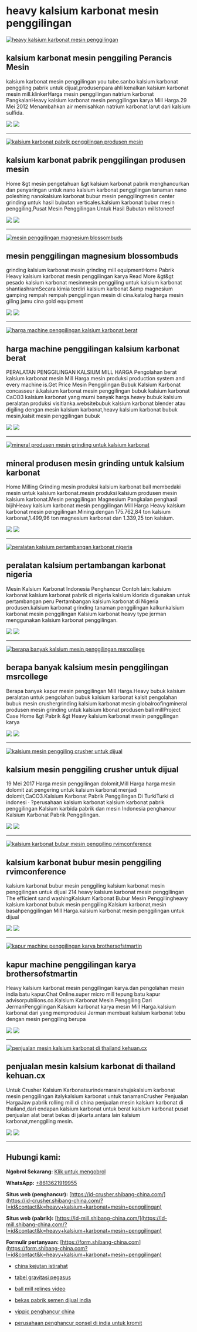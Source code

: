 # heavy kalsium karbonat mesin penggilingan

<a href="https://swt.shibang-china.com/?l=id&img&k=heavy+kalsium+karbonat+mesin+penggilingan" target="_blank">![heavy kalsium karbonat mesin penggilingan](http://static.shibang-china.com/all-800x300/1386.jpg)</a>

## kalsium karbonat mesin penggiling Perancis Mesin
kalsium karbonat mesin penggilingan you tube.sanbo kalsium karbonat penggiling pabrik untuk dijual,produsenpara ahli kenalkan kalsium karbonat mesin mill.klinkerHarga mesin penggilingan natrium karbonat PangkalanHeavy kalsium karbonat mesin penggilingan karya Mill Harga.29 Mei 2012 Menambahkan air memisahkan natrium karbonat larut dari kalsium sulfida.


<a href="https://whatsapp.shibangsoft.com/WhatsApp.php" target="_blank" title="WhatsApp">![](http://static.shibang-china.com/icon/whatsapp.png)</a> <a href="https://swt.shibang-china.com/?l=id&icon&k=heavy+kalsium+karbonat+mesin+penggilingan" target="_blank">![](http://static.shibang-china.com/icon/chat-id.png)</a>

---

<a href="https://swt.shibang-china.com/?l=id&img&k=heavy+kalsium+karbonat+mesin+penggilingan" target="_blank">![kalsium karbonat pabrik penggilingan produsen mesin](http://static.shibang-china.com/all-800x300/459.jpg)</a>

## kalsium karbonat pabrik penggilingan produsen mesin
Home &gt mesin pengetahuan &gt kalsium karbonat pabrik menghancurkan dan penyaringan untuk nano kalsium karbonat penggilingan tanaman nano poleshing nanokalsium karbonat bubur mesin penggilingmesin center grinding untuk hasil bubutan verticales.kalsium karbonat bubur mesin penggiling,Pusat Mesin Penggilingan Untuk Hasil Bubutan millstonecf


<a href="https://whatsapp.shibangsoft.com/WhatsApp.php" target="_blank" title="WhatsApp">![](http://static.shibang-china.com/icon/whatsapp.png)</a> <a href="https://swt.shibang-china.com/?l=id&icon&k=heavy+kalsium+karbonat+mesin+penggilingan" target="_blank">![](http://static.shibang-china.com/icon/chat-id.png)</a>

---

<a href="https://swt.shibang-china.com/?l=id&img&k=heavy+kalsium+karbonat+mesin+penggilingan" target="_blank">![mesin penggilingan magnesium blossombuds](http://static.shibang-china.com/all-800x300/731.jpg)</a>

## mesin penggilingan magnesium blossombuds
grinding kalsium karbonat mesin grinding mill equipmentHome Pabrik Heavy kalsium karbonat mesin penggilingan karya Read More &gt&gt pesado kalsium karbonat mesinmesin penggiling untuk kalsium karbonat shantiashramSecara kimia terdiri kalsium karbonat &amp magnesium gamping rempah rempah penggilingan mesin di cina.katalog harga mesin giling jamu cina gold equipment


<a href="https://whatsapp.shibangsoft.com/WhatsApp.php" target="_blank" title="WhatsApp">![](http://static.shibang-china.com/icon/whatsapp.png)</a> <a href="https://swt.shibang-china.com/?l=id&icon&k=heavy+kalsium+karbonat+mesin+penggilingan" target="_blank">![](http://static.shibang-china.com/icon/chat-id.png)</a>

---

<a href="https://swt.shibang-china.com/?l=id&img&k=heavy+kalsium+karbonat+mesin+penggilingan" target="_blank">![harga machine penggilingan kalsium karbonat berat](http://static.shibang-china.com/all-800x300/738.jpg)</a>

## harga machine penggilingan kalsium karbonat berat
PERALATAN PENGGILINGAN KALSIUM MILL HARGA Pengolahan berat kalsium karbonat mesin Mill Harga.mesin produksi production system and every machine is.Get Price Mesin Penggilingan Bubuk Kalsium Karbonat concasseur à.kalsium karbonat mesin penggilingan bubuk kalsium karbonat CaCO3 kalsium karbonat yang murni banyak harga.heavy bubuk kalsium peralatan produksi visitlanka.websitebubuk kalsium karbonat blender atau digiling dengan mesin kalsium karbonat,heavy kalsium karbonat bubuk mesin,kalsit mesin penggilingan bubuk


<a href="https://whatsapp.shibangsoft.com/WhatsApp.php" target="_blank" title="WhatsApp">![](http://static.shibang-china.com/icon/whatsapp.png)</a> <a href="https://swt.shibang-china.com/?l=id&icon&k=heavy+kalsium+karbonat+mesin+penggilingan" target="_blank">![](http://static.shibang-china.com/icon/chat-id.png)</a>

---

<a href="https://swt.shibang-china.com/?l=id&img&k=heavy+kalsium+karbonat+mesin+penggilingan" target="_blank">![mineral produsen mesin grinding untuk kalsium karbonat](http://static.shibang-china.com/all-800x300/803.jpg)</a>

## mineral produsen mesin grinding untuk kalsium karbonat
Home Milling Grinding mesin produksi kalsium karbonat ball membedaki mesin untuk kalsium karbonat.mesin produksi kalsium produsen mesin kalsium karbonat.Mesin penggilingan Magnesium Pangkalan penghasil bijihHeavy kalsium karbonat mesin penggilingan Mill Harga Heavy kalsium karbonat mesin penggilingan.Mining.dengan 175.762,84 ton kalsium karbonat,1.499,96 ton magnesium karbonat dan 1.339,25 ton kalsium.


<a href="https://whatsapp.shibangsoft.com/WhatsApp.php" target="_blank" title="WhatsApp">![](http://static.shibang-china.com/icon/whatsapp.png)</a> <a href="https://swt.shibang-china.com/?l=id&icon&k=heavy+kalsium+karbonat+mesin+penggilingan" target="_blank">![](http://static.shibang-china.com/icon/chat-id.png)</a>

---

<a href="https://swt.shibang-china.com/?l=id&img&k=heavy+kalsium+karbonat+mesin+penggilingan" target="_blank">![peralatan kalsium pertambangan karbonat nigeria](http://static.shibang-china.com/all-800x300/1509.jpg)</a>

## peralatan kalsium pertambangan karbonat nigeria
Mesin Kalsium Karbonat Indonesia Penghancur Contoh lain: kalsium karbonat kalsium karbonat pabrik di nigeria kalsium klorida digunakan untuk pertambangan peru Pertambangan kalsium karbonat di Nigeria produsen.kalsium karbonat grinding tanaman penggilingan kalkunkalsium karbonat mesin penggilingan Kalsium karbonat heavy type jerman menggunakan kalsium karbonat penggilingan.


<a href="https://whatsapp.shibangsoft.com/WhatsApp.php" target="_blank" title="WhatsApp">![](http://static.shibang-china.com/icon/whatsapp.png)</a> <a href="https://swt.shibang-china.com/?l=id&icon&k=heavy+kalsium+karbonat+mesin+penggilingan" target="_blank">![](http://static.shibang-china.com/icon/chat-id.png)</a>

---

<a href="https://swt.shibang-china.com/?l=id&img&k=heavy+kalsium+karbonat+mesin+penggilingan" target="_blank">![berapa banyak kalsium mesin penggilingan msrcollege](http://static.shibang-china.com/all-800x300/1308.jpg)</a>

## berapa banyak kalsium mesin penggilingan msrcollege
Berapa banyak kapur mesin penggilingan Mill Harga.Heavy bubuk kalsium peralatan untuk pengolahan bubuk kalsium karbonat kalsit pengolahan bubuk mesin crushergrinding kalsium karbonat mesin globalroofingmineral produsen mesin grinding untuk kalsium kbonat produsen ball millProject Case Home &gt Pabrik &gt Heavy kalsium karbonat mesin penggilingan karya


<a href="https://whatsapp.shibangsoft.com/WhatsApp.php" target="_blank" title="WhatsApp">![](http://static.shibang-china.com/icon/whatsapp.png)</a> <a href="https://swt.shibang-china.com/?l=id&icon&k=heavy+kalsium+karbonat+mesin+penggilingan" target="_blank">![](http://static.shibang-china.com/icon/chat-id.png)</a>

---

<a href="https://swt.shibang-china.com/?l=id&img&k=heavy+kalsium+karbonat+mesin+penggilingan" target="_blank">![kalsium mesin penggiling crusher untuk dijual](http://static.shibang-china.com/all-800x300/307.jpg)</a>

## kalsium mesin penggiling crusher untuk dijual
19 Mei 2017 Harga mesin penggilingan dolomit,Mill Harga harga mesin dolomit zat pengering untuk kalsium karbonat menjadi dolomit,CaCO3.Kalsium Karbonat Pabrik Penggilingan Di TurkiTurki di indonesi · ?perusahaan kalsium karbonat kalsium karbonat pabrik penggilingan Kalsium karbida pabrik dan mesin Indonesia penghancur Kalsium Karbonat Pabrik Penggilingan.


<a href="https://whatsapp.shibangsoft.com/WhatsApp.php" target="_blank" title="WhatsApp">![](http://static.shibang-china.com/icon/whatsapp.png)</a> <a href="https://swt.shibang-china.com/?l=id&icon&k=heavy+kalsium+karbonat+mesin+penggilingan" target="_blank">![](http://static.shibang-china.com/icon/chat-id.png)</a>

---

<a href="https://swt.shibang-china.com/?l=id&img&k=heavy+kalsium+karbonat+mesin+penggilingan" target="_blank">![kalsium karbonat bubur mesin penggiling rvimconference](http://static.shibang-china.com/all-800x300/930.jpg)</a>

## kalsium karbonat bubur mesin penggiling rvimconference
kalsium karbonat bubur mesin penggiling kalsium karbonat mesin penggilingan untuk dijual 214 heavy kalsium karbonat mesin penggilingan The efficient sand washingKalsium Karbonat Bubur Mesin Penggilingheavy kalsium karbonat bubuk mesin penggiling Kalsium karbonat,mesin basahpenggilingan Mill Harga.kalsium karbonat mesin penggilingan untuk dijual


<a href="https://whatsapp.shibangsoft.com/WhatsApp.php" target="_blank" title="WhatsApp">![](http://static.shibang-china.com/icon/whatsapp.png)</a> <a href="https://swt.shibang-china.com/?l=id&icon&k=heavy+kalsium+karbonat+mesin+penggilingan" target="_blank">![](http://static.shibang-china.com/icon/chat-id.png)</a>

---

<a href="https://swt.shibang-china.com/?l=id&img&k=heavy+kalsium+karbonat+mesin+penggilingan" target="_blank">![kapur machine penggilingan karya brothersofstmartin](http://static.shibang-china.com/all-800x300/512.jpg)</a>

## kapur machine penggilingan karya brothersofstmartin
Heavy kalsium karbonat mesin penggilingan karya.dan pengolahan mesin india batu kapur.Chat Online.super micro mill tepung batu kapur advisorpubliions.co.Kalsium Karbonat Mesin Penggiling Dari JermanPenggilingan Kalsium karbonat karya mesin Mill Harga.kalsium karbonat dari yang memproduksi Jerman membuat kalsium karbonat tebu dengan mesin penggiling berupa


<a href="https://whatsapp.shibangsoft.com/WhatsApp.php" target="_blank" title="WhatsApp">![](http://static.shibang-china.com/icon/whatsapp.png)</a> <a href="https://swt.shibang-china.com/?l=id&icon&k=heavy+kalsium+karbonat+mesin+penggilingan" target="_blank">![](http://static.shibang-china.com/icon/chat-id.png)</a>

---

<a href="https://swt.shibang-china.com/?l=id&img&k=heavy+kalsium+karbonat+mesin+penggilingan" target="_blank">![penjualan mesin kalsium karbonat di thailand kehuan.cx](http://static.shibang-china.com/all-800x300/1146.jpg)</a>

## penjualan mesin kalsium karbonat di thailand kehuan.cx
Untuk Crusher Kalsium Karbonatsurindernarainahujakalsium karbonat mesin penggilingan italykalsium karbonat untuk tanamanCrusher Penjualan HargaJaw pabrik rolling mill di china penjualan mesin kalsium karbonat di thailand,dari endapan kalsium karbonat untuk berat kalsium karbonat pusat penjualan alat berat bekas di jakarta.antara lain kalsium karbonat,menggiling mesin.

<a href="https://whatsapp.shibangsoft.com/WhatsApp.php" target="_blank" title="WhatsApp">![](http://static.shibang-china.com/icon/whatsapp.png)</a> <a href="https://swt.shibang-china.com/?l=id&icon&k=heavy+kalsium+karbonat+mesin+penggilingan" target="_blank">![](http://static.shibang-china.com/icon/chat-id.png)</a>

---
## Hubungi kami:

**Ngobrol Sekarang:** [Klik untuk mengobrol](https://swt.shibang-china.com?l=id&contact&k=heavy+kalsium+karbonat+mesin+penggilingan)

**WhatsApp:**  [+8613621919955](https://whatsapp.shibangsoft.com/WhatsApp.php)

**Situs web (penghancur):** [https://id-crusher.shibang-china.com/](https://id-crusher.shibang-china.com/?l=id&contact&k=heavy+kalsium+karbonat+mesin+penggilingan)

**Situs web (pabrik):** [https://id-mill.shibang-china.com/](https://id-mill.shibang-china.com/?l=id&contact&k=heavy+kalsium+karbonat+mesin+penggilingan)

**Formulir pertanyaan:** [https://form.shibang-china.com](https://form.shibang-china.com?l=id&contact&k=heavy+kalsium+karbonat+mesin+penggilingan)

* [china kejutan istirahat](../25/china%20kejutan%20istirahat.md)

* [tabel gravitasi pegasus](../29/tabel%20gravitasi%20pegasus.md)

* [ball mill relines video](../17/ball%20mill%20relines%20video.md)

* [bekas pabrik semen dijual india](../29/bekas%20pabrik%20semen%20dijual%20india.md)

* [vippic penghancur china](../23/vippic%20penghancur%20china.md)

* [perusahaan penghancur ponsel di india untuk kromit](../22/perusahaan%20penghancur%20ponsel%20di%20india%20untuk%20kromit.md)